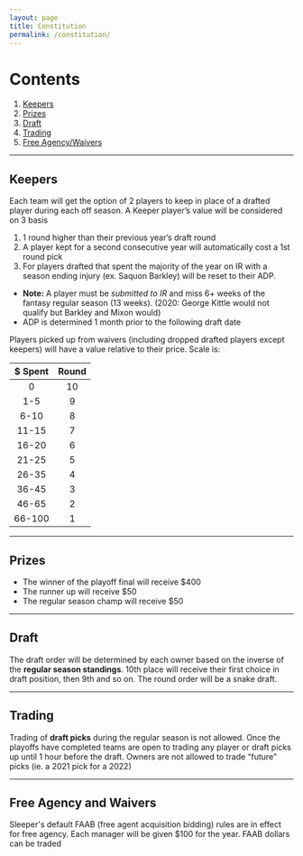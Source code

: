```yaml
---
layout: page
title: Constitution
permalink: /constitution/
---
```


# Contents
1. [Keepers](#keepers)
2. [Prizes](#prizes)
3. [Draft](#draft)
4. [Trading](#trading)
5. [Free Agency/Waivers](#fawaivers)

---

## Keepers <a name="keepers"></a>
Each team will get the option of 2 players to keep in place of a drafted player during each off season.
A Keeper player’s value will be considered on 3 basis
1. 1 round higher than their previous year’s draft round
2. A player kept for a second consecutive year will automatically cost a 1st round pick
3. For players drafted that spent the majority of the year on IR with a season ending injury (ex. Saquon Barkley) will be reset to their ADP.
  - **Note:** A player must be _submitted to IR_ and miss 6+ weeks of the fantasy regular season (13 weeks). (2020: George Kittle would not qualify but Barkley and Mixon would)
  - ADP is determined 1 month prior to the following draft date

Players picked up from waivers (including dropped drafted players except keepers) will have a value relative to their price. Scale is:

|$ Spent|Round|
|:-:|:-:|
|0|10|
|1-5|9|
|6-10|8|
|11-15|7|
|16-20|6|
|21-25|5|
|26-35|4|
|36-45|3|
|46-65|2|
|66-100|1|

---

## Prizes <a name="prizes"></a>
- The winner of the playoff final will receive $400   
- The runner up will receive $50  
- The regular season champ will receive $50

---

## Draft <a name="draft"></a>
The draft order will be determined by each owner based on the inverse of the **regular season standings**. 10th place will receive their first choice in draft position, then 9th and so on. The round order will be a snake draft.

---

## Trading <a name="trading"></a>
Trading of **draft picks** during the regular season is not allowed. Once the playoffs have completed teams are open to trading any player or draft picks up until 1 hour before the draft. Owners are not allowed to trade “future” picks (ie. a 2021 pick for a 2022)

---

## Free Agency and Waivers <a name="fawaivers"></a>
Sleeper's default FAAB (free agent acquisition bidding) rules are in effect for free agency. Each manager will be given $100 for the year. FAAB dollars can be traded
